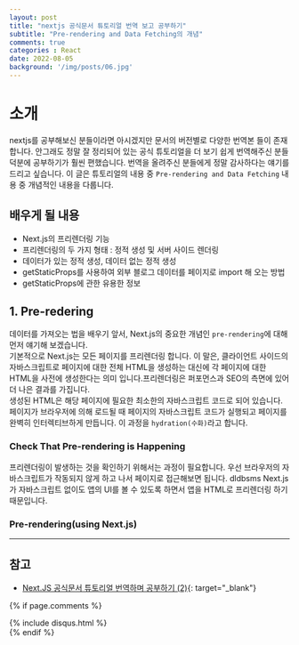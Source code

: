 ```yaml
---
layout: post
title: "nextjs 공식문서 튜토리얼 번역 보고 공부하기"
subtitle: "Pre-rendering and Data Fetching의 개념"
comments: true
categories : React
date: 2022-08-05
background: '/img/posts/06.jpg'
---
```


# 소개
nextjs를 공부해보신 분들이라면 아시겠지만 문서의 버전별로 다양한 번역본 들이 존재합니다.
안그래도 정말 잘 정리되어 있는 공식 튜토리얼을 더 보기 쉽게 번역해주신 분들 덕분에 공부하기가 훨씬 편했습니다.
번역을 올려주신 분들에게 정말 감사하다는 얘기를 드리고 싶습니다.
이 글은 튜토리얼의 내용 중 `Pre-rendering and Data Fetching` 내용 중 개념적인 내용을 다룹니다.

## 배우게 될 내용
- Next.js의 프리렌더링 기능
- 프리렌더링의 두 가지 형태 : 정적 생성 및 서버 사이드 렌더링
- 데이터가 있는 정적 생성, 데이터 없는 정적 생성
- getStaticProps를 사용하여 외부 블로그 데이터를 페이지로 import 해 오는 방법
- getStaticProps에 관한 유용한 정보

## 1. Pre-redering
데이터를 가져오는 법을 배우기 앞서, Next.js의 중요한 개념인 `pre-rendering`에 대해 먼저 얘기해 보겠습니다.
<br>
기본적으로 Next.js는 모든 페이지를 프리렌더링 합니다. 이 말은, 클라이언트 사이드의 자바스크립트로 페이지에 대한 전체 HTML을 생성하는 대신에 각 페이지에 대한 HTML을 사전에 생성한다는 의미 입니다.프리렌더링은 퍼포먼스과 SEO의 측면에 있어 더 나은 결과를 가집니다.
<br>
생성된 HTML은 해당 페이지에 필요한 최소한의 자바스크립트 코드로 되어 있습니다. 페이지가 브라우저에 의해 로드될 때 페이지의 자바스크립트 코드가 실행되고 페이지를 완벽히 인터렉티브하게 만듭니다. 이 과정을 `hydration(수화)`라고 합니다.

### Check That Pre-rendering is Happening
프리렌더링이 발생하는 것을 확인하기 위해서는 과정이 필요합니다.
우선 브라우저의 자바스크립트가 작동되지 않게 하고 나서 페이지로 접근해보면 됩니다.
dldbsms Next.js가 자바스크립트 없이도 앱의 UI를 볼 수 있도록 하면서 앱을 HTML로 프리렌더링 하기 때문입니다.

### Pre-rendering(using Next.js)






---
## 참고
- [Next.JS 공식문서 튜토리얼 번역하며 공부하기 (2)](https://velog.io/@jaewoneee/NextJS-Next.JS-%EA%B3%B5%EC%8B%9D%EB%AC%B8%EC%84%9C-%ED%8A%9C%ED%86%A0%EB%A6%AC%EC%96%BC-%EB%B2%88%EC%97%AD%ED%95%98%EB%A9%B0-%EA%B3%B5%EB%B6%80%ED%95%98%EA%B8%B0-2){: target="_blank"}


{% if page.comments %}
<div id="post-disqus" class="container">
{% include disqus.html %}
</div>
{% endif %}

